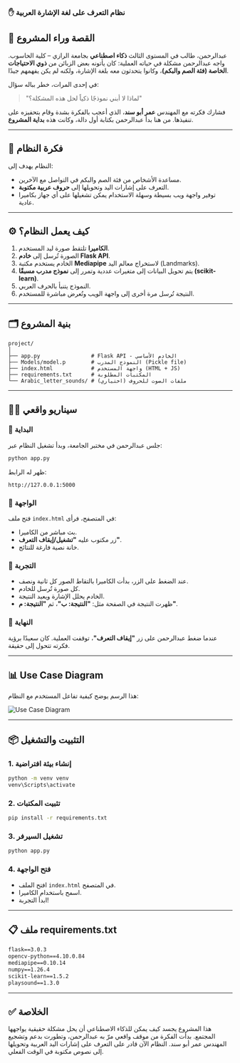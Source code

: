 ### ✋ نظام التعرف على لغة الإشارة العربية

## 📖 القصة وراء المشروع

عبدالرحمن، طالب في المستوى الثالث **ذكاء اصطناعي** بجامعة الرازي – كلية الحاسوب.
واجه عبدالرحمن مشكلة في حياته العملية: كان يأتونه بعض الزبائن من **ذوي الاحتياجات الخاصة (فئة الصم والبكم)**، وكانوا يتحدثون معه بلغة الإشارة، ولكنه لم يكن يفهمهم جيدًا.

في إحدى المرات، خطر بباله سؤال:

> "لماذا لا أبني نموذجًا ذكياً لحل هذه المشكلة؟"

فشارك فكرته مع المهندس **عمر أبو سند**، الذي أعجب بالفكرة بشدة وقام بتحفيزه على تنفيذها.
من هنا بدأ عبدالرحمن بكتابة أول دالة، وكانت هذه **بداية المشروع**.

---

## 🎯 فكرة النظام

النظام يهدف إلى:

* مساعدة الأشخاص من فئة الصم والبكم في التواصل مع الآخرين.
* التعرف على إشارات اليد وتحويلها إلى **حروف عربية مكتوبة**.
* توفير واجهة ويب بسيطة وسهلة الاستخدام يمكن تشغيلها على أي جهاز بكاميرا عادية.

---

## ⚙️ كيف يعمل النظام؟

1. **الكاميرا** تلتقط صورة ليد المستخدم.
2. الصورة تُرسل إلى **خادم Flask API**.
3. الخادم يستخدم مكتبة **Mediapipe** لاستخراج معالم اليد (Landmarks).
4. يتم تحويل البيانات إلى متغيرات عددية وتمرر إلى **نموذج مدرب مسبقًا (scikit-learn)**.
5. النموذج يتنبأ بالحرف العربي.
6. النتيجة تُرسل مرة أخرى إلى واجهة الويب وتُعرض مباشرة للمستخدم.

---

## 🗂️ بنية المشروع

```
project/
│
├── app.py                # Flask API - الخادم الأساسي
├── Models/model.p        # النموذج المدرب (Pickle file)
├── index.html            # واجهة المستخدم (HTML + JS)
├── requirements.txt      # المكتبات المطلوبة
└── Arabic_letter_sounds/ # ملفات الصوت للحروف (اختياري)
```

---

## 🧑‍💻 سيناريو واقعي

### 📌 البداية

جلس عبدالرحمن في مختبر الجامعة، وبدأ تشغيل النظام عبر:

```bash
python app.py
```

ظهر له الرابط:

```
http://127.0.0.1:5000
```

### 📌 الواجهة

فتح ملف `index.html` في المتصفح، فرأى:

* بث مباشر من الكاميرا.
* زر مكتوب عليه **"تشغيل/إيقاف التعرف"**.
* خانة نصية فارغة للنتائج.

### 📌 التجربة

* عند الضغط على الزر، بدأت الكاميرا بالتقاط الصور كل ثانية ونصف.
* كل صورة تُرسل للخادم.
* الخادم يحلل الإشارة ويعيد النتيجة.
* ظهرت النتيجة في الصفحة مثل:
  **"النتيجة: ب"**، ثم **"النتيجة: م"**.

### 📌 النهاية

عندما ضغط عبدالرحمن على زر **"إيقاف التعرف"**، توقفت العملية.
كان سعيدًا برؤية فكرته تتحول إلى حقيقة.

---

## 📊 Use Case Diagram

هذا الرسم يوضح كيفية تفاعل المستخدم مع النظام:

![Use Case Diagram](use_case_diagram.png)

---

## 📦 التثبيت والتشغيل

### 1. إنشاء بيئة افتراضية

```bash
python -m venv venv
venv\Scripts\activate
```

### 2. تثبيت المكتبات

```bash
pip install -r requirements.txt
```

### 3. تشغيل السيرفر

```bash
python app.py
```

### 4. فتح الواجهة

* افتح الملف `index.html` في المتصفح.
* اسمح باستخدام الكاميرا.
* ابدأ التجربة!

---

## 📋 ملف requirements.txt

```txt
flask==3.0.3
opencv-python==4.10.0.84
mediapipe==0.10.14
numpy==1.26.4
scikit-learn==1.5.2
playsound==1.3.0
```

---

## ✅ الخلاصة

هذا المشروع يجسد كيف يمكن للذكاء الاصطناعي أن يحل مشكلة حقيقية يواجهها المجتمع.
بدأت الفكرة من موقف واقعي مرّ به عبدالرحمن، وتطورت بدعم وتشجيع المهندس عمر أبو سند.
النظام الآن قادر على التعرف على إشارات اليد العربية وتحويلها إلى نصوص مكتوبة في الوقت الفعلي.

